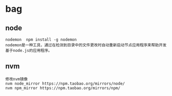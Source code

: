 # bag
## node

    nodemon  npm install -g nodemon
    nodemon是一种工具，通过在检测到目录中的文件更改时自动重新启动节点应用程序来帮助开发基于node.js的应用程序。 
## nvm    
    修改nvm镜像
    nvm node_mirror https://npm.taobao.org/mirrors/node/
    nvm npm_mirror https://npm.taobao.org/mirrors/npm/
